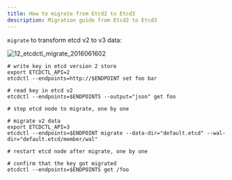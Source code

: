 ```yaml
---
title: How to migrate from Etcd2 to Etcd3
description: Migration guide from Etcd2 to Etcd3
---
```



`migrate` to transform etcd v2 to v3 data:

![12_etcdctl_migrate_2016061602](https://storage.googleapis.com/etcd/demo/12_etcdctl_migrate_2016061602.gif)


```shell
# write key in etcd version 2 store
export ETCDCTL_API=2
etcdctl --endpoints=http://$ENDPOINT set foo bar

# read key in etcd v2
etcdctl --endpoints=$ENDPOINTS --output="json" get foo

# stop etcd node to migrate, one by one

# migrate v2 data
export ETCDCTL_API=3
etcdctl --endpoints=$ENDPOINT migrate --data-dir="default.etcd" --wal-dir="default.etcd/member/wal"

# restart etcd node after migrate, one by one

# confirm that the key got migrated
etcdctl --endpoints=$ENDPOINTS get /foo
```